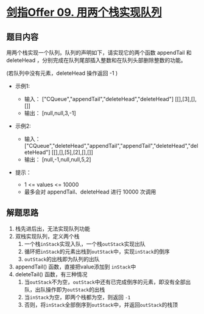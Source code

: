 # [剑指Offer 09. 用两个栈实现队列](https://leetcode-cn.com/problems/yong-liang-ge-zhan-shi-xian-dui-lie-lcof/)

## 题目内容

用两个栈实现一个队列。队列的声明如下，请实现它的两个函数 appendTail 和 deleteHead ，分别完成在队列尾部插入整数和在队列头部删除整数的功能。

(若队列中没有元素，deleteHead 操作返回 -1 )

- 示例1:
  - 输入：
    ["CQueue","appendTail","deleteHead","deleteHead"]
    [[],[3],[],[]]
  - 输出：
    [null,null,3,-1]

- 示例2:
  - 输入：
    ["CQueue","deleteHead","appendTail","appendTail","deleteHead","deleteHead"]
    [[],[],[5],[2],[],[]]
  - 输出：
    [null,-1,null,null,5,2]

- 提示：
  - 1 <= values <= 10000
  - 最多会对 appendTail、deleteHead 进行 10000 次调用

## 解题思路

1. 栈先进后出，无法实现队列功能
2. 双栈实现队列，定义两个栈
   1. 一个栈`inStack`实现入队，一个栈`outStack`实现出队
   2. 循环把`inStack`的元素出栈到`outStack`中，实现`inStack`的倒序
   3. `outStack`的出栈即为队列的出队
3. appendTail() 函数，直接把value添加到 `inStack`中
4. deleteTail() 函数，有三种情况
   1. 当`outStack`不为空，`outStack`中还有已完成倒序的元素，即没有全部出队，出队操作即为`outStack`的出栈
   2. 当`inStack`为空，即两个栈都为空，则返回 `-1`
   3. 否则，将`inStack`全部倒序到`outStack`中，并返回`outStack`的栈顶
